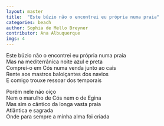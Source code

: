 ```yaml
---
layout: master
title:  "Este búzio não o encontrei eu própria numa praia"
categories: beach
author: Sophia de Mello Breyner
contributor: Ana Albuquerque
imgs: 4
---
```


Este búzio não o encontrei eu própria numa praia  
Mas na mediterrânica noite azul e preta  
Comprei-o em Cós numa venda junto ao cais  
Rente aos mastros baloiçantes dos navios  
E comigo trouxe ressoar dos temporais  
  
Porém nele não oiço  
Nem o marulho de Cós nem o de Egina  
Mas sim o cântico da longa vasta praia  
Atlântica e sagrada  
Onde para sempre a minha alma foi criada  





